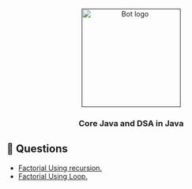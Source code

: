 <p align="center">
  <a href="" rel="noopener">
 <img width=200px height=200px src="https://i.imgur.com/FxL5qM0.jpg" alt="Bot logo"></a>
</p>

<h3 align="center">Core Java and DSA in Java</h3>


## 📝 Questions

- <a href="https://github.com/chetankoli1/CoreJava/blob/master/Recursion/FactorialUsingRecursion.java">Factorial Using recursion.</a>
- <a href="https://github.com/chetankoli1/CoreJava/blob/master/CoreJava/FactorialUsingLoop.java">Factorial Using Loop.</a>



